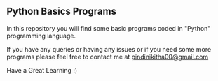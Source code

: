 ## Python Basics Programs

In this repository you will find some basic programs coded in "Python" programming language.

If you have any queries or having any issues or if you need some more programs please feel free to contact me at pindinikitha00@gmail.com 

Have a Great Learning :)
